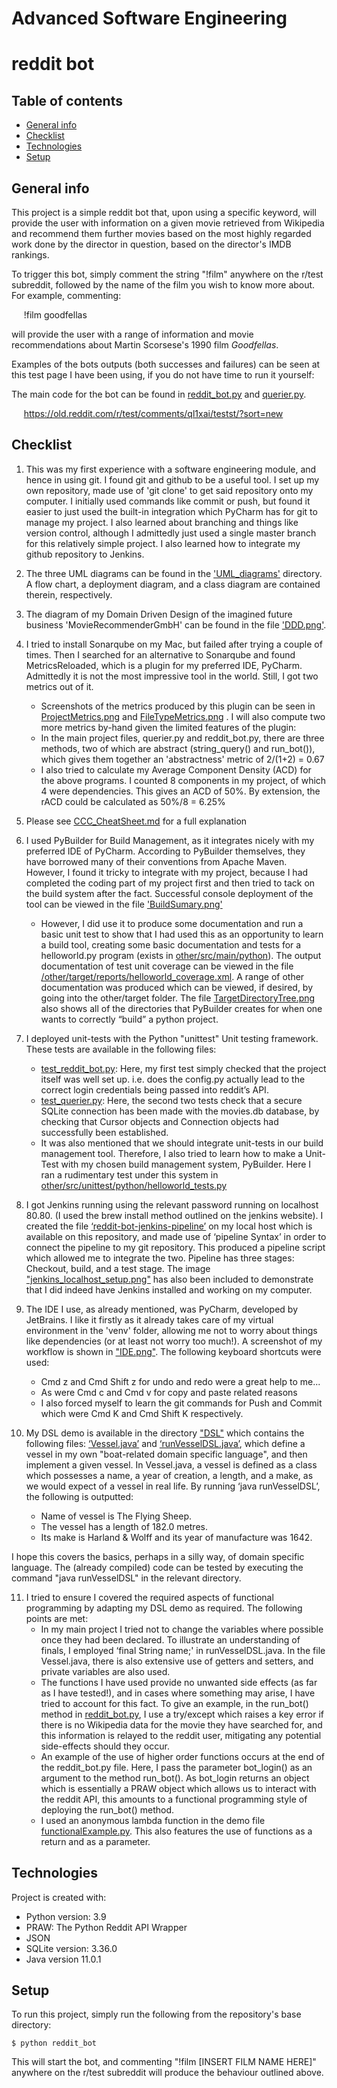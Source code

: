 # Advanced Software Engineering
#  reddit bot

## Table of contents
* [General info](#general-info)
* [Checklist](#checklist)
* [Technologies](#technologies)
* [Setup](#setup)

## General info
This project is a simple reddit bot that, upon using a specific keyword, will provide the user with information on a given movie retrieved from Wikipedia and recommend them further movies based on the most highly regarded work done by the director in question, based on the director's IMDB rankings.

To trigger this bot, simply comment the string "!film" anywhere on the r/test subreddit, followed by the name of the film you wish to know more about. For example, commenting:
   
&nbsp;&nbsp;&nbsp;&nbsp; !film goodfellas

will provide the user with a range of information and movie recommendations about Martin Scorsese's 1990 film _Goodfellas_.

Examples of the bots outputs (both successes and failures) can be seen at this test page I have been using, if you do not have time to run it yourself:

The main code for the bot can be found in [reddit_bot.py](https://github.com/conorfallon1995/reddit_bot/blob/master/reddit_bot.py) and [querier.py](https://github.com/conorfallon1995/reddit_bot/blob/master/querier.py).

&nbsp;&nbsp;&nbsp;&nbsp; https://old.reddit.com/r/test/comments/ql1xai/testst/?sort=new 

## Checklist

1. This was my first experience with a software engineering module, and hence in using git. I found git and github to be a useful tool. I set up my own repository, made use of 'git clone' to get said repository onto my computer. I initially used commands like commit or push, but found it easier to just used the built-in integration which PyCharm has for git to manage my project. I also learned about branching and things like version control, although I admittedly just used a single master branch for this relatively simple project. I also learned how to integrate my github repository to Jenkins.
2. The three UML diagrams can be found in the ['UML_diagrams'](https://github.com/conorfallon1995/reddit_bot/tree/master/UML_diagrams) directory. A flow chart, a deployment diagram, and a class diagram are contained therein, respectively.
3. The diagram of my Domain Driven Design of the imagined future business 'MovieRecommenderGmbH' can be found in the file ['DDD.png'](https://github.com/conorfallon1995/reddit_bot/blob/master/DDD.png).
4. I tried to install Sonarqube on my Mac, but failed after trying a couple of times. Then I searched for an alternative to Sonarqube and found MetricsReloaded, which is a plugin for my preferred IDE, PyCharm. Admittedly it is not the most impressive tool in the world. Still, I got two metrics out of it.
   * Screenshots of the metrics produced by this plugin can be seen in [ProjectMetrics.png](https://github.com/conorfallon1995/reddit_bot/blob/master/ProjectMetrics.png) and [FileTypeMetrics.png](https://github.com/conorfallon1995/reddit_bot/blob/master/FileTypeMetrics.png) . I will also compute two more metrics by-hand given the limited features of the plugin:
   * In the main project files, querier.py and reddit_bot.py, there are three methods, two of which are abstract (string_query() and run_bot()), which gives them together an 'abstractness' metric of 2/(1+2) = 0.67
   * I also tried to calculate my Average Component Density (ACD) for the above programs. I counted 8 components in my project, of which 4 were dependencies. This gives an ACD of 50%. By extension, the rACD could be calculated as 50%/8 = 6.25%
5. Please see [CCC_CheatSheet.md](https://github.com/conorfallon1995/reddit_bot/blob/master/CCC_CheatSheet.md) for a full explanation
6. I used PyBuilder for Build Management, as it integrates nicely with my preferred IDE of PyCharm. According to PyBuilder themselves, they have borrowed many of their conventions from Apache Maven. However, I found it tricky to integrate with my project, because I had completed the coding part of my project first and then tried to tack on the build system after the fact. Successful console deployment of the tool can be viewed in the file ['BuildSumary.png'](https://github.com/conorfallon1995/reddit_bot/blob/master/BuildSumary.png)
   * However, I did use it to produce some documentation and run a basic unit test to show that I had used this as an opportunity to learn a build tool, creating some basic documentation and tests for a helloworld.py program (exists in [other/src/main/python](https://github.com/conorfallon1995/reddit_bot/blob/master/other/src/unittest/python/helloworld.py)). The output documentation of test unit coverage can be viewed in the file [/other/target/reports/helloworld_coverage.xml](https://github.com/conorfallon1995/reddit_bot/blob/master/other/target/reports/helloworld_coverage.xml). A range of other documentation was produced which can be viewed, if desired, by going into the other/target folder. The file [TargetDirectoryTree.png](https://github.com/conorfallon1995/reddit_bot/blob/master/TargetDirectoryTree.png) also shows all of the directories that PyBuilder creates for when one wants to correctly “build” a python project.
7. I deployed unit-tests with the Python "unittest" Unit testing framework. These tests are available in the following files:
   * [test_reddit_bot.py](https://github.com/conorfallon1995/reddit_bot/blob/master/test_reddit_bot.py): Here, my first test simply checked that the project itself was well set up. i.e. does the config.py actually lead to the correct login credentials being passed into reddit’s API.
   * [test_querier.py](https://github.com/conorfallon1995/reddit_bot/blob/master/test_querier.py): Here, the second two tests check that a secure SQLite connection has been made with the movies.db database, by checking that Cursor objects and Connection objects had successfully been established.
   * It was also mentioned that we should integrate unit-tests in our build management tool. Therefore, I also tried to learn how to make a Unit-Test with my chosen build management system, PyBuilder. Here I ran a rudimentary test under this system in [other/src/unittest/python/helloworld_tests.py](https://github.com/conorfallon1995/reddit_bot/blob/master/other/src/unittest/python/helloworld_tests.py)
8. I got Jenkins running using the relevant password running on localhost 80.80. (I used the brew install method outlined on the jenkins website). 
I created the file [‘reddit-bot-jenkins-pipeline’](https://github.com/conorfallon1995/reddit_bot/blob/master/reddit_bot_jenkins-pipeline) on my local host which is available on this repository, and made use of ‘pipeline Syntax’ in order to connect the pipeline to my git repository. This produced a pipeline script which allowed me to integrate the two. Pipeline has three stages: Checkout, build, and a test stage. The image ["jenkins_localhost_setup.png"](https://github.com/conorfallon1995/reddit_bot/blob/master/jenkins_localhost_setup.png) has also been included to demonstrate that I did indeed have Jenkins installed and working on my computer.

9. The IDE I use, as already mentioned, was PyCharm, developed by JetBrains. I like it firstly as it already takes care of my virtual environment in the 'venv' folder, allowing me not to worry about things like dependencies (or at least not worry too much!). A screenshot of my workflow is shown in ["IDE.png"](https://github.com/conorfallon1995/reddit_bot/blob/master/IDE.png). The following keyboard shortcuts were used:
    * Cmd z and Cmd Shift z for undo and redo were a great help to me...
    * As were Cmd c and Cmd v for copy and paste related reasons
    * I also forced myself to learn the git commands for Push and Commit which were Cmd K and Cmd Shift K respectively.
10. My DSL demo is available in the directory ["DSL"](https://github.com/conorfallon1995/reddit_bot/tree/master/DSL) which contains the following files: [‘Vessel.java’](https://github.com/conorfallon1995/reddit_bot/blob/master/DSL/Vessel.java) and [‘runVesselDSL.java’](https://github.com/conorfallon1995/reddit_bot/blob/master/DSL/runVesselDSL.java), which define a vessel in my own "boat-related domain specific language", and then implement a given vessel. In Vessel.java, a vessel is defined as a class which possesses a name, a year of creation, a length, and a make, as we would expect of a vessel in real life. By running ‘java runVesselDSL’, the following is outputted:
    * Name of vessel is The Flying Sheep.
    * The vessel has a length of 182.0 metres.
    * Its make is Harland & Wolff and its year of manufacture was 1642.

I hope this covers the basics, perhaps in a silly way, of domain specific language. The (already compiled) code can be tested by executing the command "java runVesselDSL" in the relevant directory.

11. I tried to ensure I covered the required aspects of functional programming by adapting my DSL demo as required. The following points are met:
    * In my main project I tried not to change the variables where possible once they had been declared. To illustrate an understanding of finals, I employed ‘final String name;' in runVesselDSL.java. In the file Vessel.java, there is also extensive use of getters and setters, and private variables are also used.
    * The functions I have used provide no unwanted side effects (as far as I have tested!), and in cases where something may arise, I have tried to account for this fact. To give an example, in the run_bot() method in [reddit_bot.py](https://github.com/conorfallon1995/reddit_bot/blob/master/reddit_bot.py), I use a try/except which raises a key error if there is no Wikipedia data for the movie they have searched for, and this information is relayed to the reddit user, mitigating any potential side-effects should they occur.
    * An example of the use of higher order functions occurs at the end of the reddit_bot.py file. Here, I pass the parameter bot_login() as an argument to the method run_bot(). As bot_login returns an object which is essentially a PRAW object which allows us to interact with the reddit API, this amounts to a functional programming style of deploying the run_bot() method.
    * I used an anonymous lambda function in the demo file [functionalExample.py](https://github.com/conorfallon1995/reddit_bot/blob/master/functionalExample.py). This also features the use of functions as a return and as a parameter.


## Technologies
Project is created with:
* Python version: 3.9
* PRAW: The Python Reddit API Wrapper
* JSON
* SQLite version: 3.36.0
* Java version 11.0.1
	
## Setup
To run this project, simply run the following from the repository's base directory:

```
$ python reddit_bot
```
This will start the bot, and commenting "!film [INSERT FILM NAME HERE]" anywhere on the r/test subreddit will produce the behaviour outlined above. 